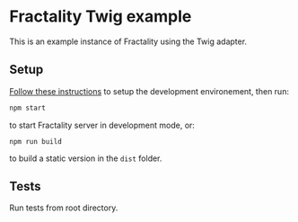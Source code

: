 # Fractality Twig example

This is an example instance of Fractality using the Twig adapter.

## Setup

[Follow these instructions](https://github.com/frctl/fractal#development) to setup the development environement, then run:

```bash
npm start
```

to start Fractality server in development mode, or:

```
npm run build
```

to build a static version in the `dist` folder.

## Tests

Run tests from root directory.
